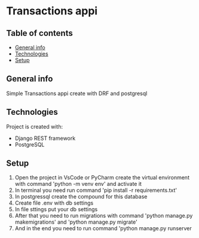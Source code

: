 # Transactions appi


## Table of contents
* [General info](#general-info)
* [Technologies](#technologies)
* [Setup](#setup)

## General info
Simple Transactions appi create with DRF and postgresql

## Technologies
Project is created with:
* Django REST framework
* PostgreSQL

## Setup

1. Open the project in VsCode or PyCharm create the virtual environment with command 'python -m venv env' and activate it
2. In terminal you need run command 'pip install -r requirements.txt'
3. In postgressql create the compound for this database
4. Create file .env with db settings
6. In file sttings put your db settings
7. After that you need to run migrations with command 'python manage.py makemigrations' and 'python manage.py migrate'
8. And in the end you need to run command 'python manage.py runserver
